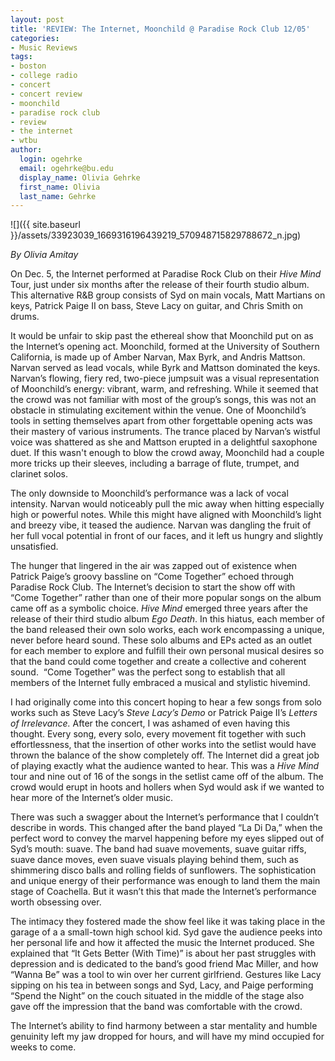 ```yaml
---
layout: post
title: 'REVIEW: The Internet, Moonchild @ Paradise Rock Club 12/05'
categories:
- Music Reviews
tags:
- boston
- college radio
- concert
- concert review
- moonchild
- paradise rock club
- review
- the internet
- wtbu
author:
  login: ogehrke
  email: ogehrke@bu.edu
  display_name: Olivia Gehrke
  first_name: Olivia
  last_name: Gehrke
---
```

![]({{ site.baseurl }}/assets/33923039_1669316196439219_570948715829788672_n.jpg)

_By Olivia Amitay_

On Dec. 5, the Internet performed at Paradise Rock Club on their _Hive Mind_ Tour, just under six months after the release of their fourth studio album. This alternative R&B group consists of Syd on main vocals, Matt Martians on keys, Patrick Paige II on bass, Steve Lacy on guitar, and Chris Smith on drums.

It would be unfair to skip past the ethereal show that Moonchild put on as the Internet’s opening act. Moonchild, formed at the University of Southern California, is made up of Amber Narvan, Max Byrk, and Andris Mattson. Narvan served as lead vocals, while Byrk and Mattson dominated the keys. Narvan’s flowing, fiery red, two-piece jumpsuit was a visual representation of Moonchild’s energy: vibrant, warm, and refreshing. While it seemed that the crowd was not familiar with most of the group’s songs, this was not an obstacle in stimulating excitement within the venue. One of Moonchild’s tools in setting themselves apart from other forgettable opening acts was their mastery of various instruments. The trance placed by Narvan’s wistful voice was shattered as she and Mattson erupted in a delightful saxophone duet. If this wasn't enough to blow the crowd away, Moonchild had a couple more tricks up their sleeves, including a barrage of flute, trumpet, and clarinet solos.  

The only downside to Moonchild’s performance was a lack of vocal intensity. Narvan would noticeably pull the mic away when hitting especially high or powerful notes. While this might have aligned with Moonchild’s light and breezy vibe, it teased the audience. Narvan was dangling the fruit of her full vocal potential in front of our faces, and it left us hungry and slightly unsatisfied.  

The hunger that lingered in the air was zapped out of existence when Patrick Paige’s groovy bassline on “Come Together” echoed through Paradise Rock Club. The Internet’s decision to start the show off with “Come Together” rather than one of their more popular songs on the album came off as a symbolic choice. _Hive Mind_ emerged three years after the release of their third studio album _Ego Death_. In this hiatus, each member of the band released their own solo works, each work encompassing a unique, never before heard sound. These solo albums and EPs acted as an outlet for each member to explore and fulfill their own personal musical desires so that the band could come together and create a collective and coherent sound.  “Come Together” was the perfect song to establish that all members of the Internet fully embraced a musical and stylistic hivemind.

I had originally come into this concert hoping to hear a few songs from solo works such as Steve Lacy’s _Steve Lacy’s Demo_ or Patrick Paige II’s _Letters of Irrelevance._ After the concert, I was ashamed of even having this thought. Every song, every solo, every movement fit together with such effortlessness, that the insertion of other works into the setlist would have thrown the balance of the show completely off. The Internet did a great job of playing exactly what the audience wanted to hear. This was a _Hive Mind_ tour and nine out of 16 of the songs in the setlist came off of the album. The crowd would erupt in hoots and hollers when Syd would ask if we wanted to hear more of the Internet’s older music.  

There was such a swagger about the Internet’s performance that I couldn’t describe in words. This changed after the band played “La Di Da,” when the perfect word to convey the marvel happening before my eyes slipped out of Syd’s mouth: suave. The band had suave movements, suave guitar riffs, suave dance moves, even suave visuals playing behind them, such as shimmering disco balls and rolling fields of sunflowers. The sophistication and unique energy of their performance was enough to land them the main stage of Coachella. But it wasn’t this that made the Internet’s performance worth obsessing over.  

The intimacy they fostered made the show feel like it was taking place in the garage of a a small-town high school kid. Syd gave the audience peeks into her personal life and how it affected the music the Internet produced. She explained that “It Gets Better (With Time)” is about her past struggles with depression and is dedicated to the band’s good friend Mac Miller, and how “Wanna Be” was a tool to win over her current girlfriend. Gestures like Lacy sipping on his tea in between songs and Syd, Lacy, and Paige performing “Spend the Night” on the couch situated in the middle of the stage also gave off the impression that the band was comfortable with the crowd.  

The Internet’s ability to find harmony between a star mentality and humble genuinity left my jaw dropped for hours, and will have my mind occupied for weeks to come.